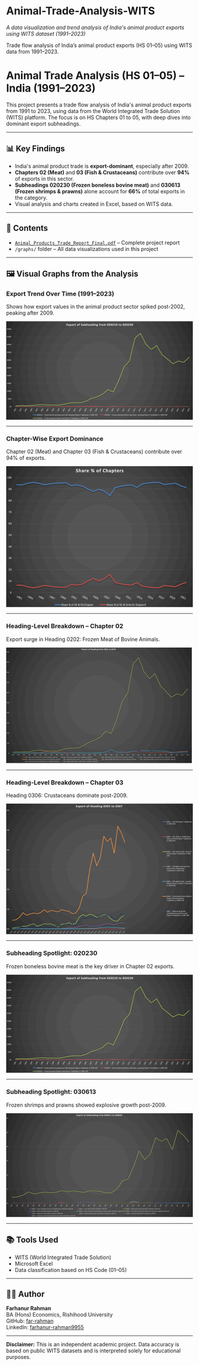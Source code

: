 # Animal-Trade-Analysis-WITS
_A data visualization and trend analysis of India's animal product exports using WITS dataset (1991–2023)_

Trade flow analysis of India’s animal product exports (HS 01–05) using WITS data from 1991–2023.


# Animal Trade Analysis (HS 01–05) – India (1991–2023)

This project presents a trade flow analysis of India's animal product exports from 1991 to 2023, using data from the World Integrated Trade Solution (WITS) platform. The focus is on HS Chapters 01 to 05, with deep dives into dominant export subheadings.

---

## 📊 Key Findings

- India's animal product trade is **export-dominant**, especially after 2009.
- **Chapters 02 (Meat)** and **03 (Fish & Crustaceans)** contribute over **94%** of exports in this sector.
- **Subheadings 020230 (Frozen boneless bovine meat)** and **030613 (Frozen shrimps & prawns)** alone account for **66%** of total exports in the category.
- Visual analysis and charts created in Excel, based on WITS data.

---

## 📂 Contents

- [`Animal_Products_Trade_Report_Final.pdf`](Animal_Products_Trade_Report_Final.pdf) – Complete project report  
- `/graphs/` folder – All data visualizations used in this project

---

## 🖼️ Visual Graphs from the Analysis

### Export Trend Over Time (1991–2023)
Shows how export values in the animal product sector spiked post-2002, peaking after 2009.

![Export Trend](graphs/Export_Trend.png)

---

### Chapter-Wise Export Dominance
Chapter 02 (Meat) and Chapter 03 (Fish & Crustaceans) contribute over 94% of exports.

![Chapter Dominance](graphs/Chapter_Dominance.png)

---

### Heading-Level Breakdown – Chapter 02
Export surge in Heading 0202: Frozen Meat of Bovine Animals.

![Chapter 02 Headings](graphs/Chapter_02_Headings.png)

---

### Heading-Level Breakdown – Chapter 03
Heading 0306: Crustaceans dominate post-2009.

![Chapter 03 Headings](graphs/Chapter_03_Headings.png)

---

### Subheading Spotlight: 020230
Frozen boneless bovine meat is the key driver in Chapter 02 exports.

![020230 Trend](graphs/020230_Trend.png)

---

### Subheading Spotlight: 030613
Frozen shrimps and prawns showed explosive growth post-2009.

![030613 Trend](graphs/030613_Trend.png)

---

## 📚 Tools Used

- WITS (World Integrated Trade Solution)
- Microsoft Excel
- Data classification based on HS Code (01–05)

---

## 👨‍💻 Author

**Farhanur Rahman**  
BA (Hons) Economics, Rishihood University  
GitHub: [far-rahman](https://github.com/far-rahman)  
LinkedIn: [farhanur-rahman9955](https://linkedin.com/in/farhanur-rahman9955)

---

**Disclaimer:** This is an independent academic project. Data accuracy is based on public WITS datasets and is interpreted solely for educational purposes.

